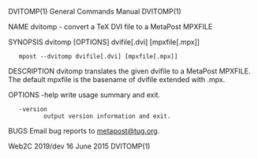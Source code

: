 DVITOMP(1)                                                                       General Commands Manual                                                                       DVITOMP(1)

NAME
       dvitomp - convert a TeX DVI file to a MetaPost MPXFILE

SYNOPSIS
       dvitomp [OPTIONS] dvifile[.dvi] [mpxfile[.mpx]]

       mpost --dvitomp dvifile[.dvi] [mpxfile[.mpx]]

DESCRIPTION
       dvitomp translates the given dvifile to a MetaPost MPXFILE.  The default mpxfile is the basename of dvifile extended with .mpx.

OPTIONS
       -help  write usage summary and exit.

       -version
              output version information and exit.

BUGS
       Email bug reports to metapost@tug.org.

Web2C 2019/dev                                                                         16 June 2015                                                                            DVITOMP(1)
